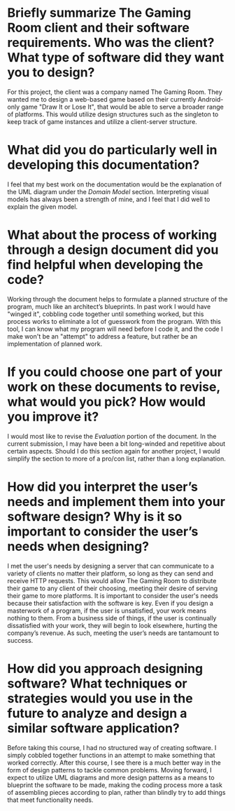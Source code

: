 # Briefly summarize The Gaming Room client and their software requirements. Who was the client? What type of software did they want you to design?
For this project, the client was a company named The Gaming Room.  They wanted me to design a web-based game based on their currently Android-only game "Draw It or Lose It", that would be able to serve a broader range of platforms.  This would utilize design structures such as the singleton to keep track of game instances and utilize a client-server structure.

# What did you do particularly well in developing this documentation?
I feel that my best work on the documentation would be the explanation of the UML diagram under the *Domain Model* section.  Interpreting visual models has always been a strength of mine, and I feel that I did well to explain the given model.

# What about the process of working through a design document did you find helpful when developing the code?
Working through the document helps to formulate a planned structure of the program, much like an architect’s blueprints.  In past work I would have "winged it", cobbling code together until something worked, but this process works to eliminate a lot of guesswork from the program.  With this tool, I can know what my program will need before I code it, and the code I make won't be an "attempt" to address a feature, but rather be an implementation of planned work.

# If you could choose one part of your work on these documents to revise, what would you pick? How would you improve it?
I would most like to revise the *Evaluation* portion of the document.  In the current submission, I may have been a bit long-winded and repetitive about certain aspects.  Should I do this section again for another project, I would simplify the section to more of a pro/con list, rather than a long explanation.

# How did you interpret the user’s needs and implement them into your software design? Why is it so important to consider the user’s needs when designing?
I met the user's needs by designing a server that can communicate to a variety of clients no matter their platform, so long as they can send and receive HTTP requests.  This would allow The Gaming Room to distribute their game to any client of their choosing, meeting their desire of serving their game to more platforms.  It is important to consider the user's needs because their satisfaction with the software is key.  Even if you design a masterwork of a program, if the user is unsatisfied, your work means nothing to them.  From a business side of things, if the user is continually dissatisfied with your work, they will begin to look elsewhere, hurting the company’s revenue.  As such, meeting the user’s needs are tantamount to success.

# How did you approach designing software? What techniques or strategies would you use in the future to analyze and design a similar software application?
Before taking this course, I had no structured way of creating software.  I simply cobbled together functions in an attempt to make something that worked correctly.  After this course, I see there is a much better way in the form of design patterns to tackle common problems.  Moving forward, I expect to utilize UML diagrams and more design patterns as a means to blueprint the software to be made, making the coding process more a task of assembling pieces according to plan, rather than blindly try to add things that meet functionality needs.
